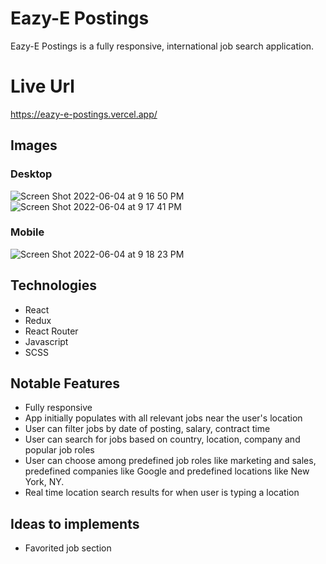 # Eazy-E Postings
Eazy-E Postings is a fully responsive, international job search application.

# Live Url
https://eazy-e-postings.vercel.app/

## Images
### Desktop
![Screen Shot 2022-06-04 at 9 16 50 PM](https://user-images.githubusercontent.com/72288176/172034854-e0a8485d-482d-44c3-b3f2-0b60dedb5bc6.png)
![Screen Shot 2022-06-04 at 9 17 41 PM](https://user-images.githubusercontent.com/72288176/172034855-6b713e6c-14de-4569-84f4-26664b91522a.png)
### Mobile
![Screen Shot 2022-06-04 at 9 18 23 PM](https://user-images.githubusercontent.com/72288176/172034856-1ed85b4f-592a-402a-b798-78890aaad0a6.png)

## Technologies
* React
* Redux
* React Router
* Javascript
* SCSS

## Notable Features
* Fully responsive
* App initially populates with all relevant jobs near the user's location
* User can filter jobs by date of posting, salary, contract time
* User can search for jobs based on country, location, company and popular job roles
* User can choose among predefined job roles like marketing and sales, predefined companies like Google and predefined locations like New York, NY.
* Real time location search results for when user is typing a location


## Ideas to implements
* Favorited job section

